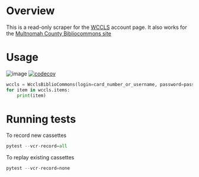 # Overview

This is a read-only scraper for the [WCCLS](https://wccls.bibliocommons.com) account page. It also works for the [Multnomah County Bibliocommons site](https://multcolib.bibliocommons.com)

# Usage

![image](https://github.com/rkhwaja/wccls/workflows/ci/badge.svg) [![codecov](https://codecov.io/gh/rkhwaja/wccls/branch/master/graph/badge.svg)](https://codecov.io/gh/rkhwaja/wccls)

``` python
wccls = WcclsBiblioCommons(login=card_number_or_username, password=password)
for item in wccls.items:
    print(item)
```

# Running tests
To record new cassettes
``` python
pytest --vcr-record=all
```

To replay existing cassettes
``` python
pytest --vcr-record=none
```
